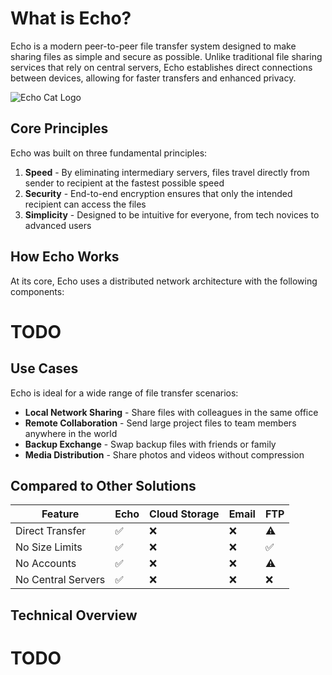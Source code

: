 # What is Echo?

Echo is a modern peer-to-peer file transfer system designed to make sharing files as simple and secure as possible. Unlike traditional file sharing services that rely on central servers, Echo establishes direct connections between devices, allowing for faster transfers and enhanced privacy.

<div class="echo-cat-container">
  <img src="/echo.png" alt="Echo Cat Logo" class="echo-cat-image" style="max-width: 400px" />
</div>

## Core Principles

Echo was built on three fundamental principles:

1. **Speed** - By eliminating intermediary servers, files travel directly from sender to recipient at the fastest possible speed
2. **Security** - End-to-end encryption ensures that only the intended recipient can access the files
3. **Simplicity** - Designed to be intuitive for everyone, from tech novices to advanced users

## How Echo Works

At its core, Echo uses a distributed network architecture with the following components:

# TODO

## Use Cases

Echo is ideal for a wide range of file transfer scenarios:

- **Local Network Sharing** - Share files with colleagues in the same office
- **Remote Collaboration** - Send large project files to team members anywhere in the world
- **Backup Exchange** - Swap backup files with friends or family
- **Media Distribution** - Share photos and videos without compression

## Compared to Other Solutions

| Feature | Echo | Cloud Storage | Email | FTP |
| ------- | ---- | ------------- | ----- | --- |
| Direct Transfer | ✅ | ❌ | ❌ | ⚠️ |
| No Size Limits | ✅ | ❌ | ❌ | ✅ |
| No Accounts | ✅ | ❌ | ❌ | ⚠️ |
| No Central Servers | ✅ | ❌ | ❌ | ❌ |

## Technical Overview

# TODO